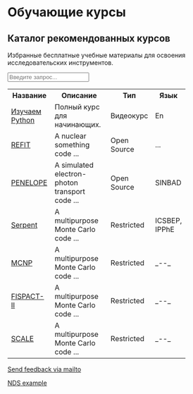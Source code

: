 # Обучающие курсы

## Каталог рекомендованных курсов

Избранные бесплатные учебные материалы для освоения исследовательских инструментов.


<meta name="viewport" content="width=device-width, initial-scale=1">
<style>
* {
  box-sizing: border-box;
}

#myInput {
  background-image: url('/css/searchicon.png');
  background-position: 10px 10px;
  background-repeat: no-repeat;
  width: 100%;
  font-size: 16px;
  padding: 12px 20px 12px 40px;
  border: 1px solid #ddd;
  margin-bottom: 12px;
}

#myTable {
  border-collapse: collapse;
  width: 100%;
  border: 1px solid #ddd;
  font-size: 18px;
}

#myTable th, #myTable td {
  text-align: left;
  padding: 12px 20px 12px 40px;

}

#myTable tr {
  border-bottom: 1px solid #ddd;
}

#myTable tr.header, #myTable tr:hover {
  background-color: #f1f1f1;
}
</style>


<input type="text" id="myInput" onkeyup="myFunction()" placeholder="Введите запрос..." title="Type in a name">

</details>
<table id="myTable">
  <tr class="header">
    <th onclick="sortTable(0)" style="width:30%;">Название</th>
    <th onclick="sortTable(1)" style="width:80%;">Описание</th>
    <th onclick="sortTable(2)" style="width:70%;">Тип</th>
    <th onclick="sortTable(3)" style="width:80%;">Язык</th>
  </tr>
  <tr>
    <td><a href="https://youtu.be/rfscVS0vtbw">Изучаем Python</a></td>
    <td>Полный курс для начинающих.</td>
    <td>Видеокурс</td>
    <td>En</td>
  </tr>
  <tr>
    <td><a href="https://git2.oecd-nea.org/databank/cps/refit">REFIT</a></td>
    <td>A nuclear something code ...</td>
    <td>Open Source</td>
    <td>...</td>
  </tr>
  <tr>
    <td><a href="https://git2.oecd-nea.org/databank/cps/penelope">PENELOPE</a></td>
    <td>A simulated electron-photon transport code ...</td>
    <td>Open Source</td>
    <td>SINBAD</td>
  </tr>
  <tr>
    <td><a href="https://git2.oecd-nea.org/databank/cps/serpent-v1">Serpent</a></td>
    <td>A multipurpose Monte Carlo code ...</td>
    <td>Restricted</td>
    <td>ICSBEP, IPPhE</td>
  </tr>
  <tr>
    <td><a href="https://git2.oecd-nea.org/databank/cps/MCNP">MCNP</a></td>
    <td>A multipurpose Monte Carlo code ...</td>
    <td>Restricted</td>
    <td>_--_</td>
  </tr>
  <tr>
    <td><a href="https://git2.oecd-nea.org/databank/cps/FISPACT">FISPACT-II</a></td>
    <td>A multipurpose Monte Carlo code ...</td>
    <td>Restricted</td>
    <td>_--_</td>
  </tr>
    <tr>
    <td><a href="https://git2.oecd-nea.org/databank/cps/SCALE">SCALE</a></td>
    <td>A multipurpose Monte Carlo code ...</td>
    <td>Restricted</td>
    <td>_--_</td>
  </tr>
</table>






[Send feedback via mailto](mailto:programs@oecd-nea.org)

[NDS example](../nds/)
